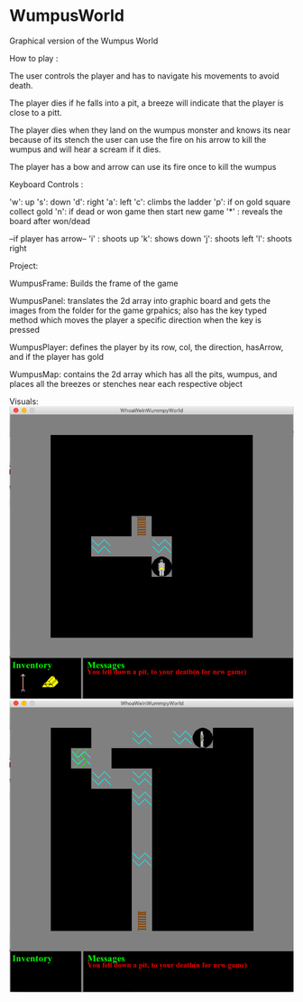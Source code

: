 # WumpusWorld
Graphical version of the Wumpus World

How to play :

The user controls the player and has to navigate his movements to avoid death. 

The player dies if he falls into a pit, a breeze will indicate that the player is close to a pitt. 

The player dies when they land on the wumpus monster and knows its near because of its stench the user can use the fire on his arrow to kill the wumpus and will hear a scream if it dies. 

The player has a bow and arrow can use its fire once to kill the wumpus 


Keyboard Controls : 

'w': up
's': down
'd': right
'a': left
'c': climbs the ladder
'p': if on gold square collect gold
'n': if dead or won game then start new game
'*' : reveals the board after won/dead

–if player has arrow–
'i' : shoots up
'k': shows down
'j': shoots left
'l': shoots right

Project: 

WumpusFrame: Builds the frame of the game

WumpusPanel: translates the 2d array into graphic board and gets the images from the folder for the game grpahics; also has the key typed method which moves the player a specific direction when the key is pressed

WumpusPlayer: defines the player by its row, col, the direction, hasArrow, and if the player has gold 

WumpusMap: contains the 2d array which has all the pits, wumpus, and places all the breezes or stenches near each respective object 

Visuals: 
![](gameVisuals/Screen%20Shot%202020-09-09%20at%204.14.27%20PM.png)
![](gameVisuals/Screen%20Shot%202020-09-09%20at%204.16.42%20PM.png)

